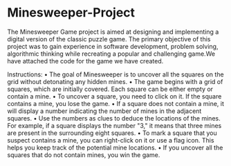 # Minesweeper-Project

The Minesweeper Game project is aimed at designing and implementing a digital version of the classic puzzle game. The primary objective of this project was to gain experience in software development, problem solving, algorithmic thinking while recreating a popular and challenging game.We have attached the code for the game we have created.

Instructions:
•	The goal of Minesweeper is to uncover all the squares on the grid without detonating any hidden mines.
•	The game begins with a grid of squares, which are initially covered. Each square can be either empty or contain a mine.
•	To uncover a square, you need to click on it. If the square contains a mine, you lose the game.
•	If a square does not contain a mine, it will display a number indicating the number of mines in the adjacent squares.
•	Use the numbers as clues to deduce the locations of the mines. For example, if a square displays the number "3," it means that three mines are present in the surrounding eight squares.
•	To mark a square that you suspect contains a mine, you can right-click on it or use a flag icon. This helps you keep track of the potential mine locations.
•	If you uncover all the squares that do not contain mines, you win the game.
